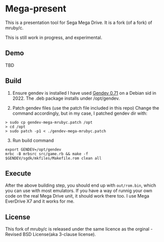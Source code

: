 # Mega-present
This is a presentation tool for Sega Mega Drive. It is a fork (of a fork) of mruby/c.

This is still work in progress, and experimental.

## Demo

TBD

## Build

1. Ensure gendev is installed
I have used [Gendev 0.71](https://github.com/kubilus1/gendev/releases/tag/0.7.1) on a Debian sid in 2022. The .deb package installs under /opt/gendev.

2. Patch gendev files (use the patch file included in this repo)
Change the command accordingly, but in my case, I patched gendev dir with:

```
> sudo cp gendev-mega-mrubyc.patch /opt
> cd /opt
> sudo patch -p1 < ./gendev-mega-mrubyc.patch
```

3. Run build command
```
export GENDEV=/opt/gendev
mrbc -B mrbsrc src/game.rb && make -f $GENDEV/sgdk/mkfiles/Makefile.rom clean all
```

## Execute
After the above building step, you should end up with `out/rom.bin`, which you can use with most emulators.
If you have a way of runnig your own code on the real Mega Drive unit, it should work there too. I use Mega EverDrive X7 and it works for me.


## License

This fork of mruby/c is released under the same licence as the orginal - Revised BSD License(aka 3-clause license).
